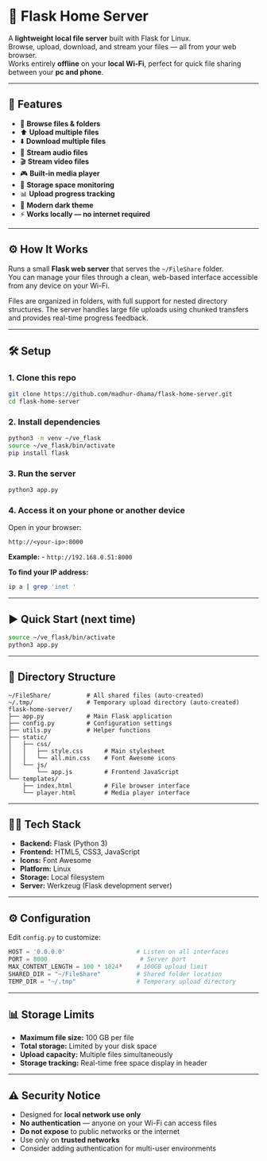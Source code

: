 # 🧩 Flask Home Server

A **lightweight local file server** built with Flask for Linux.  
Browse, upload, download, and stream your files — all from your web browser.  
Works entirely **offline** on your **local Wi-Fi**, perfect for quick file sharing between your **pc and phone**.

---

## 🚀 Features

- 📂 **Browse files & folders**
- ⬆️ **Upload multiple files**
- ⬇️ **Download multiple files**
- 🎵 **Stream audio files**
- 🎬 **Stream video files** 
- 🎮 **Built-in media player**
- 💾 **Storage space monitoring**
- 📊 **Upload progress tracking**
- 🎨 **Modern dark theme** 
- ⚡ **Works locally — no internet required**

---

## ⚙️ How It Works

Runs a small **Flask web server** that serves the `~/FileShare` folder.  
You can manage your files through a clean, web-based interface accessible from any device on your Wi-Fi.

Files are organized in folders, with full support for nested directory structures. The server handles large file uploads using chunked transfers and provides real-time progress feedback.

---

## 🛠️ Setup

### 1. Clone this repo
```bash
git clone https://github.com/madhur-dhama/flask-home-server.git
cd flask-home-server
```

### 2. Install dependencies
```bash
python3 -m venv ~/ve_flask
source ~/ve_flask/bin/activate
pip install flask
```

### 3. Run the server 
```bash
python3 app.py
```

### 4. Access it on your phone or another device
Open in your browser:
```
http://<your-ip>:8000
```

**Example:** - `http://192.168.0.51:8000`

**To find your IP address:**
```bash
ip a | grep 'inet '
```

---

## ▶️ Quick Start (next time)
```bash
source ~/ve_flask/bin/activate
python3 app.py
```

---

## 📁 Directory Structure

```
~/FileShare/          # All shared files (auto-created)
~/.tmp/               # Temporary upload directory (auto-created)
flask-home-server/
├── app.py            # Main Flask application
├── config.py         # Configuration settings
├── utils.py          # Helper functions
├── static/
│   ├── css/
│   │   ├── style.css      # Main stylesheet
│   │   └── all.min.css    # Font Awesome icons
│   └── js/
│       └── app.js         # Frontend JavaScript
└── templates/
    ├── index.html         # File browser interface
    └── player.html        # Media player interface
```

---

## 🧑‍💻 Tech Stack

- **Backend:** Flask (Python 3)
- **Frontend:** HTML5, CSS3, JavaScript
- **Icons:** Font Awesome
- **Platform:** Linux 
- **Storage:** Local filesystem
- **Server:** Werkzeug (Flask development server)

---

## ⚙️ Configuration

Edit `config.py` to customize:

```python
HOST = '0.0.0.0'                    # Listen on all interfaces
PORT = 8000                          # Server port
MAX_CONTENT_LENGTH = 100 * 1024³    # 100GB upload limit
SHARED_DIR = "~/FileShare"          # Shared folder location
TEMP_DIR = "~/.tmp"                 # Temporary upload directory
```

---

## 📊 Storage Limits

- **Maximum file size:** 100 GB per file
- **Total storage:** Limited by your disk space
- **Upload capacity:** Multiple files simultaneously
- **Storage tracking:** Real-time free space display in header

---

## ⚠️ Security Notice

- Designed for **local network use only**
- **No authentication** — anyone on your Wi-Fi can access files
- **Do not expose** to public networks or the internet
- Use only on **trusted networks**
- Consider adding authentication for multi-user environments
